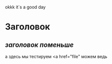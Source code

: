 okkk
it`s a good day
# **Заголовок**
## *заголовок поменьше* 
а здесь мы тестируем <a href="file" можем ведь
